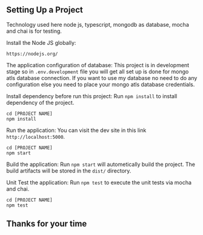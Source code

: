 
## Setting Up a Project

Technology used here node js, typescript, mongodb as database, mocha and chai is for testing.

Install the Node JS globally:

```
https://nodejs.org/
```
The application configuration of database:
This project is in development stage so in `.env.development` file you will get all set up is done for mongo atls database connection. If you want to use my database no need to do any configuration else you need to place your mongo atls database credentials. 

Install dependency before run this project:
Run `npm install` to install dependency of the project.

```
cd [PROJECT NAME]
npm install
```

Run the application:
You can visit the dev site in this link `http://localhost:5000`.

```
cd [PROJECT NAME]
npm start
```

Build the application:
Run `npm start` will autometically build the project. The build artifacts will be stored in the `dist/` directory.


Unit Test the application:
Run `npm test` to execute the unit tests via mocha and chai.

```
cd [PROJECT NAME]
npm test
```

## Thanks for your time ##